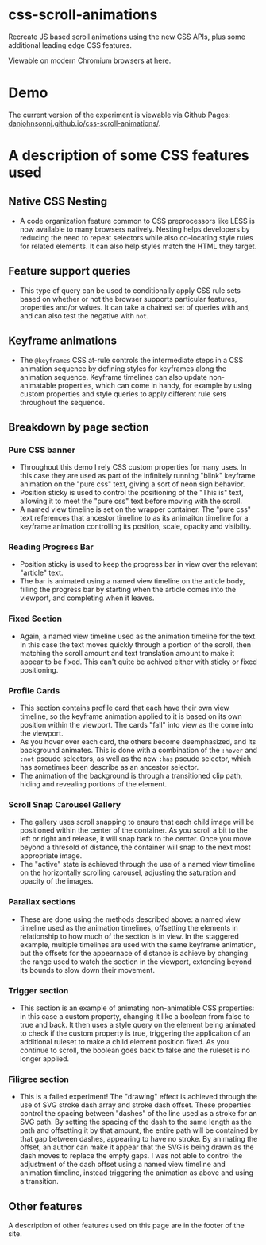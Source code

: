 # css-scroll-animations

Recreate JS based scroll animations using the new CSS APIs, plus some additional leading edge CSS features.

Viewable on modern Chromium browsers at [here](https://danjohnsonnj.github.io/css-scroll-animations/index.html).

# Demo

The current version of the experiment is viewable via Github Pages: [danjohnsonnj.github.io/css-scroll-animations/](https://danjohnsonnj.github.io/css-scroll-animations/).

# A description of some CSS features used

## Native CSS Nesting

- A code organization feature common to CSS preprocessors like LESS is now available to many browsers natively. Nesting helps developers by reducing the need to repeat selectors while also co-locating style rules for related elements. It can also help styles match the HTML they target.

## Feature support queries

- This type of query can be used to conditionally apply CSS rule sets based on whether or not the browser supports particular features, properties and/or values. It can take a chained set of queries with `and`, and can also test the negative with `not`.

## Keyframe animations

- The `@keyframes` CSS at-rule controls the intermediate steps in a CSS animation sequence by defining styles for keyframes along the animation sequence. Keyframe timelines can also update non-animatable properties, which can come in handy, for example by using custom properties and style queries to apply different rule sets throughout the sequence.

## Breakdown by page section

### Pure CSS banner

- Throughout this demo I rely CSS custom properties for many uses. In this case they are used as part of the infinitely running "blink" keyframe animation on the "pure css" text, giving a sort of neon sign behavior.
- Position sticky is used to control the positioning of the "This is" text, allowing it to meet the "pure css" text before moving with the scroll.
- A named view timeline is set on the wrapper container. The "pure css" text references that ancestor timeline to as its animaiton timeline for a keyframe animation controlling its position, scale, opacity and visibilty.

### Reading Progress Bar

- Position sticky is used to keep the progress bar in view over the relevant "article" text.
- The bar is animated using a named view timeline on the article body, filling the progress bar by starting when the article comes into the viewport, and completing when it leaves.

### Fixed Section

- Again, a named view timeline used as the animation timeline for the text. In this case the text moves quickly through a portion of the scroll, then matching the scroll amount and text translation amount to make it appear to be fixed. This can't quite be achived either with sticky or fixed positioning.

### Profile Cards

- This section contains profile card that each have their own view timeline, so the keyframe animation applied to it is based on its own position within the viewport. The cards "fall" into view as the come into the viewport.
- As you hover over each card, the others become deemphasized, and its background animates. This is done with a combination of the `:hover` and `:not` pseudo selectors, as well as the new `:has` pseudo selector, which has sometimes been describe as an ancestor selector.
- The animation of the background is through a transitioned clip path, hiding and revealing portions of the element.

### Scroll Snap Carousel Gallery

- The gallery uses scroll snapping to ensure that each child image will be positioned within the center of the container. As you scroll a bit to the left or right and release, it will snap back to the center. Once you move beyond a thresold of distance, the container will snap to the next most appropriate image.
- The "active" state is achieved through the use of a named view timeline on the horizontally scrolling carousel, adjusting the saturation and opacity of the images.

### Parallax sections

- These are done using the methods described above: a named view timeline used as the animation timelines, offsetting the elements in relationship to how much of the section is in view. In the staggered example, multiple timelines are used with the same keyframe animation, but the offsets for the appearnace of distance is achieve by changing the range used to watch the section in the viewport, extending beyond its bounds to slow down their movement.

### Trigger section

- This section is an example of animating non-animatible CSS properties: in this case a custom property, changing it like a boolean from false to true and back. It then uses a style query on the element being animated to check if the custom property is true, triggering the applicaiton of an additional ruleset to make a child element position fixed. As you continue to scroll, the boolean goes back to false and the ruleset is no longer applied.

### Filigree section

- This is a failed experiment! The "drawing" effect is achieved through the use of SVG stroke dash array and stroke dash offset. These properties control the spacing between "dashes" of the line used as a stroke for an SVG path. By setting the spacing of the dash to the same length as the path and offsetting it by that amount, the entire path will be contained by that gap between dashes, appearing to have no stroke. By animating the offset, an author can make it appear that the SVG is being drawn as the dash moves to replace the empty gaps. I was not able to control the adjustment of the dash offset using a named view timeline and animation timeline, instead triggering the animation as above and using a transition.

## Other features

A description of other features used on this page are in the footer of the site.

